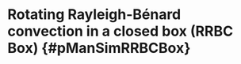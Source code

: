 Rotating Rayleigh-Bénard convection in a closed box (RRBC Box) {#pManSimRRBCBox}
==============================================================
